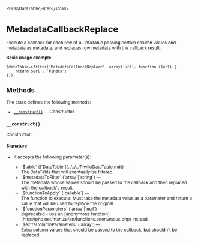 <small>Piwik\DataTable\Filter\</small>

MetadataCallbackReplace
=======================

Execute a callback for each row of a DataTable passing certain column values and metadata as metadata, and replaces row metadata with the callback result.

**Basic usage example**

    $dataTable->filter('MetadataCallbackReplace', array('url', function ($url) {
        return $url . '#index';
    }));

Methods
-------

The class defines the following methods:

- [`__construct()`](#__construct) &mdash; Constructor.

<a name="__construct" id="__construct"></a>
<a name="__construct" id="__construct"></a>
### `__construct()`

Constructor.

#### Signature

-  It accepts the following parameter(s):

   <ul>
   <li>
      <div markdown="1" class="parameter">
      `$table` ([`DataTable`](../../../Piwik/DataTable.md)) &mdash;

      <div markdown="1" class="param-desc"> The DataTable that will eventually be filtered.</div>

      <div style="clear:both;"/>

      </div>
   </li>
   <li>
      <div markdown="1" class="parameter">
      `$metadataToFilter` (`array`|`string`) &mdash;

      <div markdown="1" class="param-desc"> The metadata whose values should be passed to the callback and then replaced with the callback's result.</div>

      <div style="clear:both;"/>

      </div>
   </li>
   <li>
      <div markdown="1" class="parameter">
      `$functionToApply` (`callable`) &mdash;

      <div markdown="1" class="param-desc"> The function to execute. Must take the metadata value as a parameter and return a value that will be used to replace the original.</div>

      <div style="clear:both;"/>

      </div>
   </li>
   <li>
      <div markdown="1" class="parameter">
      `$functionParameters` (`array`|`null`) &mdash;

      <div markdown="1" class="param-desc"> deprecated - use an [anonymous function](http://php.net/manual/en/functions.anonymous.php) instead.</div>

      <div style="clear:both;"/>

      </div>
   </li>
   <li>
      <div markdown="1" class="parameter">
      `$extraColumnParameters` (`array`) &mdash;

      <div markdown="1" class="param-desc"> Extra column values that should be passed to the callback, but shouldn't be replaced.</div>

      <div style="clear:both;"/>

      </div>
   </li>
   </ul>

